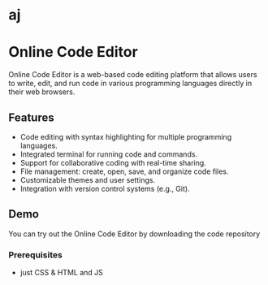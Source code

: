 # aj
# Online Code Editor

Online Code Editor is a web-based code editing platform that allows users to write, edit, and run code in various programming languages directly in their web browsers.

## Features

- Code editing with syntax highlighting for multiple programming languages.
- Integrated terminal for running code and commands.
- Support for collaborative coding with real-time sharing.
- File management: create, open, save, and organize code files.
- Customizable themes and user settings.
- Integration with version control systems (e.g., Git).
  

## Demo

You can try out the Online Code Editor by downloading the code repository

### Prerequisites
- just CSS & HTML and JS

